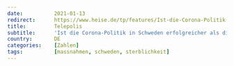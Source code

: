 ```yaml
---
date:          2021-01-13
redirect:      https://www.heise.de/tp/features/Ist-die-Corona-Politik-in-Schweden-erfolgreicher-als-die-deutsche-Strategie-5021206.html
title:         Telepolis
subtitle:      'Ist die Corona-Politik in Schweden erfolgreicher als die deutsche Strategie?'
country:       DE
categories:    [Zahlen]
tags:          [massnahmen, schweden, sterblichkeit]
---
```

